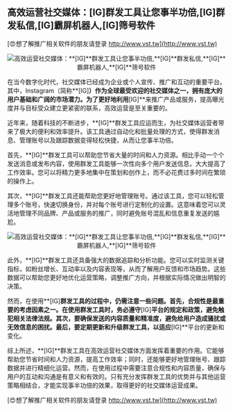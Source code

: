 ## **高效运营社交媒体：**[IG]**群发工具让您事半功倍,**[IG]**群发私信,**[IG]**霸屏机器人,**[IG]**筛号软件**

[😍想了解推广相关软件的朋友请登录 http://www.vst.tw](http://www.vst.tw)

 <center><img src="https://vst.tw/MP4/tuiguang/png/2.png" alt="高效运营社交媒体：**[IG]**群发工具让您事半功倍,**[IG]**群发私信,**[IG]**霸屏机器人,**[IG]**筛号软件"></center>

在当今数字化时代，社交媒体已经成为企业或个人宣传、推广和互动的重要平台。其中，Instagram（简称**[IG]**）作为全球最受欢迎的社交媒体之一，拥有庞大的用户基础和广阔的市场潜力。为了更好地利用**[IG]**来推广产品或服务，提高曝光度并与目标受众建立更紧密的联系，高效运营是至关重要的。

近年来，随着科技的不断进步，**[IG]**群发工具应运而生，为社交媒体运营者带来了极大的便利和效率提升。该工具通过自动化和批量处理的方式，使得群发消息、管理账号以及跟踪数据变得轻松快捷，从而让您事半功倍。

首先，**[IG]**群发工具可以帮助您节省大量的时间和人力资源。相比手动一个个发送消息或发布内容，使用群发工具能够一次性向多个用户发送信息，大大提高了工作效率。您可以将精力更多地集中在策划和创作上，而不必花费过多时间在繁琐的操作上。

其次，**[IG]**群发工具还能帮助您更好地管理账号。通过该工具，您可以轻松管理多个账号，快速切换身份，并对每个账号进行定制化的设置。这意味着您可以灵活地管理不同品牌、产品或服务的推广，同时避免账号混乱和信息重复发送的尴尬。

 <center><img src="https://vst.tw/MP4/tuiguang/png/8.png" alt="高效运营社交媒体：**[IG]**群发工具让您事半功倍,**[IG]**群发私信,**[IG]**霸屏机器人,**[IG]**筛号软件"></center>

此外，**[IG]**群发工具还具备强大的数据追踪和分析功能。您可以实时监测关键指标，如粉丝增长、互动率以及内容表现等，从而了解用户反馈和市场趋势。这些数据可以帮助您更好地优化运营策略，调整推广方向，并根据实际情况做出明智的决策。

然而，在使用**[IG]**群发工具的过程中，仍需注意一些问题。首先，合规性是最重要的考虑因素之一。在使用群发工具时，务必遵守**[IG]**平台的规定和政策，避免触犯相关法律法规。其次，要确保发送的内容质量和精准度，避免给用户造成骚扰或无效信息的困扰。最后，要定期更新和升级群发工具，以适应**[IG]**平台的更新和变化。

综上所述，**[IG]**群发工具在高效运营社交媒体方面发挥着重要的作用。它能够帮助您节省时间和人力资源，提高工作效率；同时，还能够更好地管理账号、跟踪数据并进行精细化运营。然而，在使用过程中需要注意合规性和内容质量，确保与用户的互动和沟通是有意义和有效的。只有充分发挥群发工具的优势并与其他运营策略相结合，才能实现事半功倍的效果，取得更好的社交媒体运营成果。

[😍想了解推广相关软件的朋友请登录 http://www.vst.tw](http://www.vst.tw)



